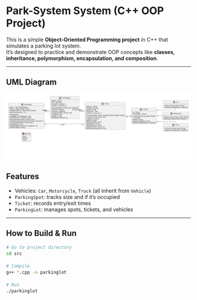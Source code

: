 # Park-System System (C++ OOP Project)

This is a simple **Object-Oriented Programming project** in C++ that simulates a parking lot system.  
It’s designed to practice and demonstrate OOP concepts like **classes, inheritance, polymorphism, encapsulation, and composition**.

---

## UML Diagram

![UML Diagram](https://github.com/Mahmoud-kh1/Park-System/blob/main/images/Screenshot%202025-09-06%20122759.png?raw=true) 
## Features
- Vehicles: `Car`, `Motorcycle`, `Truck` (all inherit from `Vehicle`)
- `ParkingSpot`: tracks size and if it’s occupied
- `Ticket`: records entry/exit times
- `ParkingLot`: manages spots, tickets, and vehicles
---

## How to Build & Run

```bash
# Go to project directory
cd src

# Compile
g++ *.cpp -o parkinglot

# Run
./parkinglot
